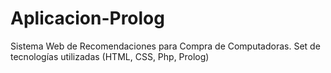 # Aplicacion-Prolog
Sistema Web de Recomendaciones para Compra de Computadoras. Set de tecnologías utilizadas (HTML, CSS, Php, Prolog)
